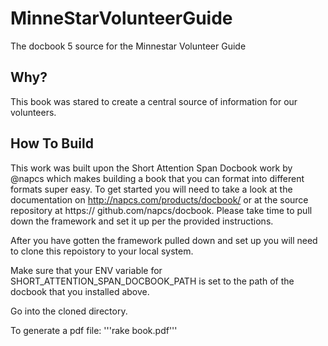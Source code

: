 MinneStarVolunteerGuide
=======================

The docbook 5 source for the Minnestar Volunteer Guide

Why?
----

This book was stared to create a central source of information for our volunteers.

How To Build
------------

This work was built upon the Short Attention Span Docbook work by @napcs which makes building a book that you can format into different formats super easy. To get started you will need to take a look at the documentation on http://napcs.com/products/docbook/ or at the source repository at https://
github.com/napcs/docbook. Please take time to pull down the framework and set it up per the provided instructions.

After you have gotten the framework pulled down and set up you will need to clone this repoistory to your local system.

Make sure that your ENV variable for SHORT_ATTENTION_SPAN_DOCBOOK_PATH is set to the path of the docbook that you installed above.

Go into the cloned directory.

To generate a pdf file:
'''rake book.pdf'''